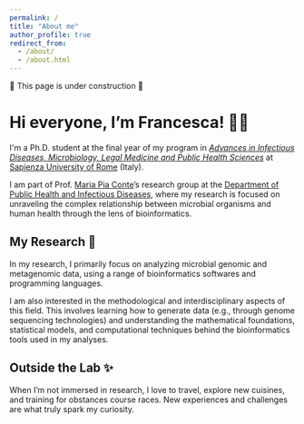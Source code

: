 ```yaml
---
permalink: /
title: "About me"
author_profile: true
redirect_from: 
  - /about/
  - /about.html
---
```


🚧 This page is under construction 🚧


# Hi everyone, I’m Francesca! 👩‍💻
I'm a Ph.D. student at the final year of my program in <i> [Advances in Infectious Diseases, Microbiology, Legal Medicine and Public Health Sciences](https://phd.uniroma1.it/web/ADVANCES-IN-INFECTIOUS-DISEASES,-MICROBIOLOGY,-LEGAL-MEDICINE-AND-PUBLIC-HEALTH-SCIENCES_nD3763_EN.aspx)</i> at [Sapienza University of Rome](https://www.uniroma1.it/en/pagina-strutturale/home) (Italy). <br>

I am part of Prof. [Maria Pia Conte](https://dspmi.uniroma1.it/node/5640)’s research group at the [Department of Public Health and Infectious Diseases](https://dspmi.uniroma1.it), where my research is focused on unraveling the complex relationship between microbial organisms and human health through the lens of bioinformatics.

## My Research 🦠 
In my research, I primarily focus on analyzing microbial genomic and metagenomic data, using a range of bioinformatics softwares and programming languages. <br>

I am also interested in the methodological and interdisciplinary aspects of this field. This involves learning how to generate data (e.g., through genome sequencing technologies) and understanding the mathematical foundations, statistical models, and computational techniques behind the bioinformatics tools used in my analyses.

## Outside the Lab ✨
When I’m not immersed in research, I love to travel, explore new cuisines, and training for obstances course races. New experiences and challenges are what truly spark my curiosity.